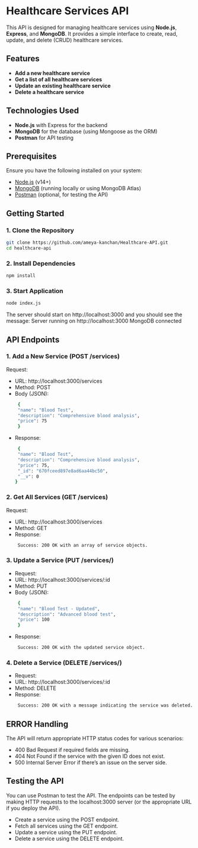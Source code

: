 # Healthcare Services API

This API is designed for managing healthcare services using **Node.js**, **Express**, and **MongoDB**. It provides a simple interface to create, read, update, and delete (CRUD) healthcare services.

## Features

- **Add a new healthcare service**
- **Get a list of all healthcare services**
- **Update an existing healthcare service**
- **Delete a healthcare service**

## Technologies Used

- **Node.js** with Express for the backend
- **MongoDB** for the database (using Mongoose as the ORM)
- **Postman** for API testing

## Prerequisites

Ensure you have the following installed on your system:

- [Node.js](https://nodejs.org/) (v14+)
- [MongoDB](https://www.mongodb.com/) (running locally or using MongoDB Atlas)
- [Postman](https://www.postman.com/) (optional, for testing the API)

## Getting Started

### 1. Clone the Repository

```bash
git clone https://github.com/ameya-kanchan/Healthcare-API.git
cd healthcare-api
```

### 2. Install Dependencies 

```bash
npm install
```

### 3. Start Application

```bash
node index.js
```
The server should start on http://localhost:3000 and you should see the message:
Server running on http://localhost:3000
MongoDB connected

## API Endpoints

### 1. Add a New Service (POST /services)
Request:
 - URL: http://localhost:3000/services
 - Method: POST
 - Body (JSON):
   ```bash
    {
    "name": "Blood Test",
    "description": "Comprehensive blood analysis",
    "price": 75
    }
   ```
 - Response:
   ```bash
    {
    "name": "Blood Test",
    "description": "Comprehensive blood analysis",
    "price": 75,
    "_id": "670fceed897e8ad6aa44bc50",
    "__v": 0
   }
   ```

### 2. Get All Services (GET /services)
Request:
 - URL: http://localhost:3000/services
 - Method: GET
 - Response:
   ```bash
    Success: 200 OK with an array of service objects.
   ```

### 3. Update a Service (PUT /services/)
 - Request:
 - URL: http://localhost:3000/services/:id
 - Method: PUT
 - Body (JSON):
   ```bash
    {
    "name": "Blood Test - Updated",
    "description": "Advanced blood test",
    "price": 100
    }
   ```
 - Response:
   ```bash
    Success: 200 OK with the updated service object.
   ```

### 4. Delete a Service (DELETE /services/)
 - Request:
 - URL: http://localhost:3000/services/:id
 - Method: DELETE
 - Response:
   ```bash
    Success: 200 OK with a message indicating the service was deleted.
   ```

## ERROR Handling 
The API will return appropriate HTTP status codes for various scenarios:
 - 400 Bad Request if required fields are missing.
 - 404 Not Found if the service with the given ID does not exist.
 - 500 Internal Server Error if there’s an issue on the server side.

## Testing the API
You can use Postman to test the API. The endpoints can be tested by making HTTP requests to the localhost:3000 server (or the appropriate URL if you deploy the API).
 - Create a service using the POST endpoint.
 - Fetch all services using the GET endpoint.
 - Update a service using the PUT endpoint.
 - Delete a service using the DELETE endpoint. 
